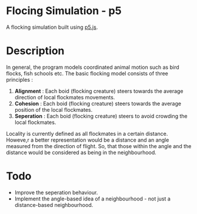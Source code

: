 # Flocing Simulation - p5
A flocking simulation built using [p5.js](https://p5js.org/).

# Description
In general, the program models coordinated animal motion such as bird flocks, fish schools etc. The basic flocking model consists of three principles :

1. **Alignment** : Each boid (flocking creature) steers towards the average direction of local flockmates movements.
2. **Cohesion** : Each boid (flocking creature) steers towards the average position of the local flockmates.
3. **Seperation** : Each boid (flocking creature) steers to avoid crowding the local flockmates.

Locality is currently defined as all flockmates in a certain distance. Howeve,r a better representation would be a distance and an angle measured from the direction of flight. So, that those within the angle and the distance would be considered as being in the neighbourhood.

# Todo
* Improve the seperation behaviour.
* Implement the angle-based idea of a neighbourhood - not just a distance-based neighbourhood. 

